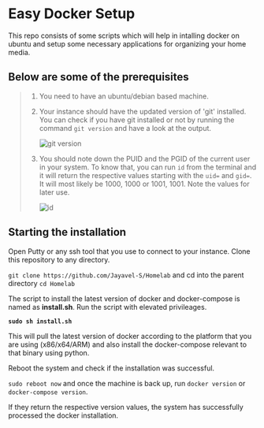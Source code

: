# Easy Docker Setup
This repo consists of some scripts which will help in intalling docker on ubuntu and setup some necessary applications for organizing your home media.

## Below are some of the prerequisites
> 1. You need to have an ubuntu/debian based machine.
> 
> 2. Your instance should have the updated version of 'git' installed. You can check if you have git installed or not by running the command `git version` and have a look at the output.
> 
>       ![git version](https://user-images.githubusercontent.com/101336634/158008355-768918e3-7ced-462f-9a9f-e52e539c875b.png)
> 
> 3. You should note down the PUID and the PGID of the current user in your system. To know that, you can run `id` from the terminal and it will return the respective values starting with the `uid=` and `gid=`. It will most likely be 1000, 1000 or 1001, 1001. Note the values for later use.
> 
>       ![id](https://user-images.githubusercontent.com/101336634/158008479-2268262a-29c9-49aa-8fcb-9c255da0203f.png)

## Starting the installation

Open Putty or any ssh tool that you use to connect to your instance. Clone this repository to any directory.

`git clone https://github.com/Jayavel-S/Homelab` and cd into the parent directory `cd Homelab`

The script to install the latest version of docker and docker-compose is named as **install.sh**. Run the script with elevated privileages.

**`sudo sh install.sh`**

This will pull the latest version of docker according to the platform that you are using (x86/x64/ARM) and also install the docker-compose relevant to that binary using python.

Reboot the system and check if the installation was successful.

`sudo reboot now` and once the machine is back up, run `docker version` or `docker-compose version`.

If they return the respective version values, the system has successfully processed the docker installation.
